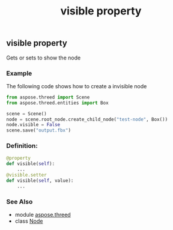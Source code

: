 ﻿---
title: visible property
second_title: Aspose.3D for Python via .NET API References
description: 
type: docs
weight: 300
url: /python-net/aspose.threed/node/visible/
is_root: false
---

## visible property


Gets or sets to show the node

### Example 


The following code shows how to create a invisible node

```python
from aspose.threed import Scene
from aspose.threed.entities import Box

scene = Scene()
node = scene.root_node.create_child_node("test-node", Box())
node.visible = False
scene.save("output.fbx")

```
### Definition:
```python
@property
def visible(self):
    ...
@visible.setter
def visible(self, value):
    ...
```

### See Also
* module [aspose.threed](../../)
* class [Node](/3d/python-net/aspose.threed/node)
